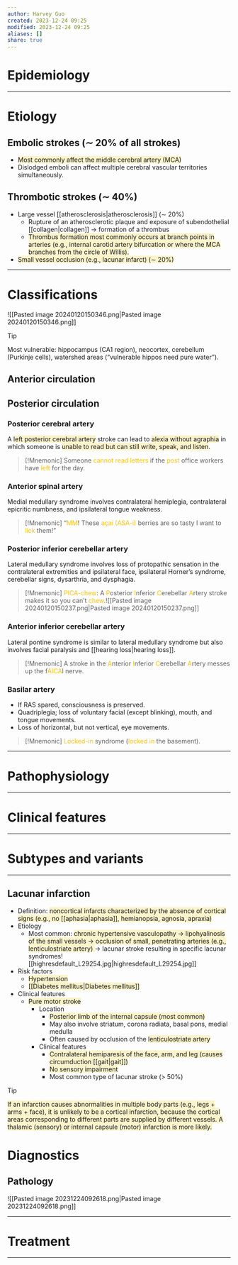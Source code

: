 ```yaml
---
author: Harvey Guo
created: 2023-12-24 09:25
modified: 2023-12-24 09:25
aliases: []
share: true
---
```

# Epidemiology


---
# Etiology
## Embolic strokes (∼ 20% of all strokes)
- <span style="background:rgba(240, 200, 0, 0.2)">Most commonly affect the middle cerebral artery (MCA)</span>
- Dislodged emboli can affect multiple cerebral vascular territories simultaneously.
## Thrombotic strokes (∼ 40%)
- Large vessel [[atherosclerosis|atherosclerosis]] (∼ 20%) 
	- Rupture of an atherosclerotic plaque and exposure of subendothelial [[collagen|collagen]] → formation of a thrombus
	- <span style="background:rgba(240, 200, 0, 0.2)">Thrombus formation most commonly occurs at branch points in arteries (e.g., internal carotid artery bifurcation or where the MCA branches from the circle of Willis).</span>
- <span style="background:rgba(240, 200, 0, 0.2)">Small vessel occlusion (e.g., lacunar infarct) (∼ 20%)</span>

---
# Classifications
![[Pasted image 20240120150346.png|Pasted image 20240120150346.png]]
>[!tip] 
>Most vulnerable: hippocampus (CA1 region), neocortex, cerebellum (Purkinje cells), watershed areas (“vulnerable hippos need pure water”).
## Anterior circulation
## Posterior circulation
### Posterior cerebral artery
A <span style="background:rgba(240, 200, 0, 0.2)">left posterior cerebral artery</span> stroke can lead to <span style="background:rgba(240, 200, 0, 0.2)">alexia without agraphia</span> in which someone is <span style="background:rgba(240, 200, 0, 0.2)">unable to read but can still write, speak, and listen</span>.
>[!Mnemonic] 
>Someone <font color="#ffc000">cannot read letters</font> if the <font color="#ffc000">post</font> office workers have <font color="#ffc000">left</font> for the day.
### Anterior spinal artery
Medial medullary syndrome involves contralateral hemiplegia, contralateral epicritic numbness, and ipsilateral tongue weakness.
>[!Mnemonic] 
>“<font color="#ffc000">MM</font>! These <font color="#ffc000">açaí (ASA-i)</font> berries are so tasty I want to <font color="#ffc000">lick</font> them!”
### Posterior inferior cerebellar artery
Lateral medullary syndrome involves loss of protopathic sensation in the contralateral extremities and ipsilateral face, ipsilateral Horner’s syndrome, cerebellar signs, dysarthria, and dysphagia.
>[!Mnemonic] 
><font color="#ffc000">PICA-chew</font>: A <font color="#ffc000">P</font>osterior <font color="#ffc000">I</font>nferior <font color="#ffc000">C</font>erebellar <font color="#ffc000">A</font>rtery stroke makes it so you can’t <font color="#ffc000">chew</font>.![[Pasted image 20240120150237.png|Pasted image 20240120150237.png]]
### Anterior inferior cerebellar artery
Lateral pontine syndrome is similar to lateral medullary syndrome but also involves facial paralysis and [[hearing loss|hearing loss]]. 
>[!Mnemonic] 
>A stroke in the <font color="#ffc000">A</font>nterior <font color="#ffc000">I</font>nferior <font color="#ffc000">C</font>erebellar <font color="#ffc000">A</font>rtery messes up the f<font color="#ffc000">AICA</font>l nerve.

### Basilar artery
- If RAS spared, consciousness is preserved.
- Quadriplegia; loss of voluntary facial (except blinking), mouth, and tongue movements.
- Loss of horizontal, but not vertical, eye movements.
>[!Mnemonic] 
><font color="#ffc000">Locked-in</font> syndrome (<font color="#ffc000">locked in</font> the basement).

---
# Pathophysiology


---
# Clinical features
---

# Subtypes and variants
---
## Lacunar infarction
- Definition: <span style="background:rgba(240, 200, 0, 0.2)">noncortical infarcts characterized by the absence of cortical signs (e.g., no [[aphasia|aphasia]], hemianopsia, agnosia, apraxia)</span>
- Etiology 
	- Most common: <span style="background:rgba(240, 200, 0, 0.2)">chronic hypertensive vasculopathy → lipohyalinosis of the small vessels → occlusion of small, penetrating arteries (e.g., lenticulostriate artery) </span> → lacunar stroke resulting in specific lacunar syndromes![[highresdefault_L29254.jpg|highresdefault_L29254.jpg]]
- Risk factors
	- <span style="background:rgba(240, 200, 0, 0.2)">Hypertension</span> 
	- <span style="background:rgba(240, 200, 0, 0.2)">[[Diabetes mellitus|Diabetes mellitus]]</span>
- Clinical features
	- <span style="background:rgba(240, 200, 0, 0.2)">Pure motor stroke</span>
		- Location
			- <span style="background:rgba(240, 200, 0, 0.2)">Posterior limb of the internal capsule (most common) </span>
			- May also involve striatum, corona radiata, basal pons, medial medulla
			- Often caused by occlusion of the <span style="background:rgba(240, 200, 0, 0.2)">lenticulostriate artery</span>
		- Clinical features
			- <span style="background:rgba(240, 200, 0, 0.2)">Contralateral hemiparesis of the face, arm, and leg (causes circumduction [[gait|gait]])</span>
			- <span style="background:rgba(240, 200, 0, 0.2)">No sensory impairment</span>
			- Most common type of lacunar stroke (> 50%)

>[!tip] 
><span style="background:rgba(240, 200, 0, 0.2)">If an infarction causes abnormalities in multiple body parts (e.g., legs + arms + face), it is unlikely to be a cortical infarction, because the cortical areas corresponding to different parts are supplied by different vessels. A thalamic (sensory) or internal capsule (motor) infarction is more likely. </span>

# Diagnostics
## Pathology
![[Pasted image 20231224092618.png|Pasted image 20231224092618.png]]

---
# Treatment


---
